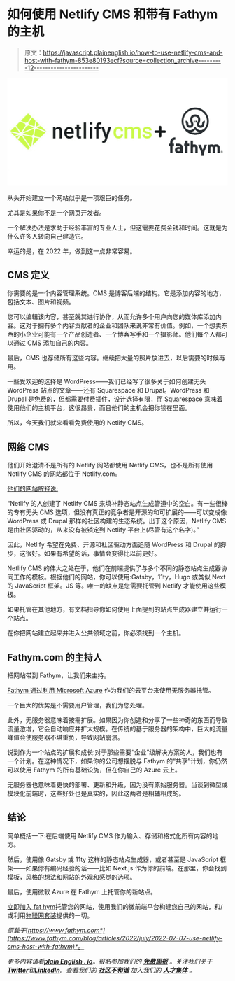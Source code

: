 # 如何使用 Netlify CMS 和带有 Fathym 的主机

> 原文：<https://javascript.plainenglish.io/how-to-use-netlify-cms-and-host-with-fathym-853e80193ecf?source=collection_archive---------12----------------------->

![](img/dc84a6ebad4303e7b3a46198772af6a3.png)

从头开始建立一个网站似乎是一项艰巨的任务。

尤其是如果你不是一个网页开发者。

一个解决办法是求助于经验丰富的专业人士，但这需要花费金钱和时间。这就是为什么许多人转向自己建造它。

幸运的是，在 2022 年，做到这一点非常容易。

## CMS 定义

你需要的是一个内容管理系统。CMS 是博客后端的结构。它是添加内容的地方，包括文本、图片和视频。

您可以编辑该内容，甚至就其进行协作，从而允许多个用户向您的媒体库添加内容。这对于拥有多个内容贡献者的企业和团队来说非常有价值。例如，一个想卖东西的小企业可能有一个产品创造者、一个博客写手和一个摄影师。他们每个人都可以通过 CMS 添加自己的内容。

最后，CMS 也存储所有这些内容。继续把大量的照片放进去，以后需要的时候再用。

一些受欢迎的选择是 WordPress——我们已经写了很多关于如何创建无头 WordPress 站点的文章——还有 Squarespace 和 Drupal。WordPress 和 Drupal 是免费的，但都需要付费插件，设计选择有限，而 Squarespace 意味着使用他们的主机平台，这很昂贵，而且他们的主机会把你锁在里面。

所以，今天我们就来看看免费使用的 Netlify CMS。

## 网络 CMS

他们开始澄清不是所有的 Netlify 网站都使用 Netlify CMS，也不是所有使用 Netlify CMS 的网站都位于 Netlify.com。

[他们的网站解释说:](https://www.netlifycms.org/docs/intro/#netlify-cms-vs-netlify)

“Netlify 的人创建了 Netlify CMS 来填补静态站点生成管道中的空白。有一些很棒的专有无头 CMS 选项，但没有真正的竞争者是开源的和可扩展的——可以变成像 WordPress 或 Drupal 那样的社区构建的生态系统。出于这个原因，Netlify CMS 是由社区驱动的，从来没有被锁定到 Netlify 平台上(尽管有这个名字)。”

因此，Netlify 希望在免费、开源和社区驱动方面追随 WordPress 和 Drupal 的脚步，这很好。如果有希望的话，事情会变得比以前更好。

Netlify CMS 的伟大之处在于，他们在前端提供了与多个不同的静态站点生成器协同工作的模板。根据他们的网站，你可以使用:Gatsby，11ty，Hugo 或类似 Next 的 JavaScript 框架。JS 等。唯一的缺点是您需要托管到 Netlify 才能使用这些模板。

如果托管在其他地方，有文档指导你如何使用上面提到的站点生成器建立并运行一个站点。

在你把网站建立起来并进入公共领域之前，你必须找到一个主机。

## Fathym.com 的主持人

把网站带到 Fathym，让我们来主持。

[Fathym 通过利用 Microsoft Azure](https://www.fathym.com/blog/articles/2022/april/2022-04-04-fastest-way-to-evaluate-azure) 作为我们的云平台来使用无服务器托管。

一个巨大的优势是不需要用户管理，我们为您处理。

此外，无服务器意味着按需扩展。如果因为你创造和分享了一些神奇的东西而导致流量激增，它会自动响应并扩大规模。在传统的基于服务器的架构中，巨大的流量峰值会使服务器不堪重负，导致网站崩溃。

说到作为一个站点的扩展和成长:对于那些需要“企业”级解决方案的人，我们也有一个计划。在这种情况下，如果你的公司想摆脱与 Fathym 的“共享”计划，你仍然可以使用 Fathym 的所有基础设施，但在你自己的 Azure 云上。

无服务器也意味着更快的部署、更新和升级，因为没有原始服务器。当谈到微型或模块化前端时，这些好处也是真实的，因此这两者是相辅相成的。

## 结论

简单概括一下:在后端使用 Netlify CMS 作为输入、存储和格式化所有内容的地方。

然后，使用像 Gatsby 或 11ty 这样的静态站点生成器，或者甚至是 JavaScript 框架——如果你有编码经验的话——比如 Next.js 作为你的前端。在那里，你会找到模板，风格的想法和网站的外观和感觉的选项。

最后，使用微软 Azure 在 Fathym 上托管你的新站点。

[立即加入 fat hym](https://www.fathym.com/dashboard)托管您的网站，使用我们的微前端平台构建您自己的网站，和/或利用[物联网套装](https://www.fathym.com/iot/)提供的一切。

*原载于*[*https://www.fathym.com*](https://www.fathym.com/blog/articles/2022/july/2022-07-07-use-netlify-cms-host-with-fathym)*。*

*更多内容请看*[***plain English . io***](https://plainenglish.io/)*。报名参加我们的* [***免费周报***](http://newsletter.plainenglish.io/) *。关注我们关于*[***Twitter***](https://twitter.com/inPlainEngHQ)*和*[***LinkedIn***](https://www.linkedin.com/company/inplainenglish/)*。查看我们的* [***社区不和谐***](https://discord.gg/GtDtUAvyhW) *加入我们的* [***人才集体***](https://inplainenglish.pallet.com/talent/welcome) *。*